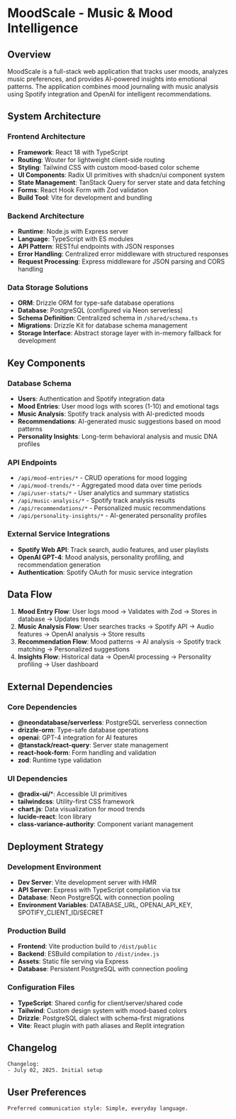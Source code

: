 # MoodScale - Music & Mood Intelligence

## Overview

MoodScale is a full-stack web application that tracks user moods, analyzes music preferences, and provides AI-powered insights into emotional patterns. The application combines mood journaling with music analysis using Spotify integration and OpenAI for intelligent recommendations.

## System Architecture

### Frontend Architecture
- **Framework**: React 18 with TypeScript
- **Routing**: Wouter for lightweight client-side routing
- **Styling**: Tailwind CSS with custom mood-based color scheme
- **UI Components**: Radix UI primitives with shadcn/ui component system
- **State Management**: TanStack Query for server state and data fetching
- **Forms**: React Hook Form with Zod validation
- **Build Tool**: Vite for development and bundling

### Backend Architecture
- **Runtime**: Node.js with Express server
- **Language**: TypeScript with ES modules
- **API Pattern**: RESTful endpoints with JSON responses
- **Error Handling**: Centralized error middleware with structured responses
- **Request Processing**: Express middleware for JSON parsing and CORS handling

### Data Storage Solutions
- **ORM**: Drizzle ORM for type-safe database operations
- **Database**: PostgreSQL (configured via Neon serverless)
- **Schema Definition**: Centralized schema in `/shared/schema.ts`
- **Migrations**: Drizzle Kit for database schema management
- **Storage Interface**: Abstract storage layer with in-memory fallback for development

## Key Components

### Database Schema
- **Users**: Authentication and Spotify integration data
- **Mood Entries**: User mood logs with scores (1-10) and emotional tags
- **Music Analysis**: Spotify track analysis with AI-predicted moods
- **Recommendations**: AI-generated music suggestions based on mood patterns
- **Personality Insights**: Long-term behavioral analysis and music DNA profiles

### API Endpoints
- `/api/mood-entries/*` - CRUD operations for mood logging
- `/api/mood-trends/*` - Aggregated mood data over time periods
- `/api/user-stats/*` - User analytics and summary statistics
- `/api/music-analysis/*` - Spotify track analysis results
- `/api/recommendations/*` - Personalized music recommendations
- `/api/personality-insights/*` - AI-generated personality profiles

### External Service Integrations
- **Spotify Web API**: Track search, audio features, and user playlists
- **OpenAI GPT-4**: Mood analysis, personality profiling, and recommendation generation
- **Authentication**: Spotify OAuth for music service integration

## Data Flow

1. **Mood Entry Flow**: User logs mood → Validates with Zod → Stores in database → Updates trends
2. **Music Analysis Flow**: User searches tracks → Spotify API → Audio features → OpenAI analysis → Store results
3. **Recommendation Flow**: Mood patterns → AI analysis → Spotify track matching → Personalized suggestions
4. **Insights Flow**: Historical data → OpenAI processing → Personality profiling → User dashboard

## External Dependencies

### Core Dependencies
- **@neondatabase/serverless**: PostgreSQL serverless connection
- **drizzle-orm**: Type-safe database operations
- **openai**: GPT-4 integration for AI features
- **@tanstack/react-query**: Server state management
- **react-hook-form**: Form handling and validation
- **zod**: Runtime type validation

### UI Dependencies
- **@radix-ui/***: Accessible UI primitives
- **tailwindcss**: Utility-first CSS framework
- **chart.js**: Data visualization for mood trends
- **lucide-react**: Icon library
- **class-variance-authority**: Component variant management

## Deployment Strategy

### Development Environment
- **Dev Server**: Vite development server with HMR
- **API Server**: Express with TypeScript compilation via tsx
- **Database**: Neon PostgreSQL with connection pooling
- **Environment Variables**: DATABASE_URL, OPENAI_API_KEY, SPOTIFY_CLIENT_ID/SECRET

### Production Build
- **Frontend**: Vite production build to `/dist/public`
- **Backend**: ESBuild compilation to `/dist/index.js`
- **Assets**: Static file serving via Express
- **Database**: Persistent PostgreSQL with connection pooling

### Configuration Files
- **TypeScript**: Shared config for client/server/shared code
- **Tailwind**: Custom design system with mood-based colors
- **Drizzle**: PostgreSQL dialect with schema-first migrations
- **Vite**: React plugin with path aliases and Replit integration

## Changelog

```
Changelog:
- July 02, 2025. Initial setup
```

## User Preferences

```
Preferred communication style: Simple, everyday language.
```